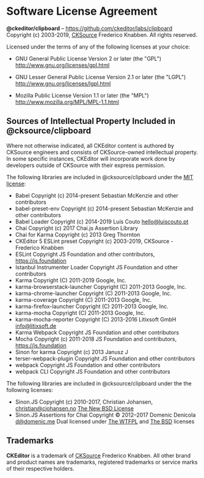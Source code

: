 Software License Agreement
==========================

**@ckeditor/clipboard** – https://github.com/ckeditor/labs/clipboard <br>
Copyright (c) 2003-2019, [CKSource](http://cksource.com) Frederico Knabben. All rights reserved.

Licensed under the terms of any of the following licenses at your
choice:

- GNU General Public License Version 2 or later (the "GPL")
  http://www.gnu.org/licenses/gpl.html

- GNU Lesser General Public License Version 2.1 or later (the "LGPL")
  http://www.gnu.org/licenses/lgpl.html

- Mozilla Public License Version 1.1 or later (the "MPL")
  http://www.mozilla.org/MPL/MPL-1.1.html

Sources of Intellectual Property Included in @cksource/clipboard
-----------------------------------------------------

Where not otherwise indicated, all CKEditor content is authored by CKSource engineers and consists of CKSource-owned intellectual property. In some specific instances, CKEditor will incorporate work done by developers outside of CKSource with their express permission.

The following libraries are included in @cksource/clipboard under the [MIT license](https://opensource.org/licenses/MIT):
- Babel Copyright (c) 2014-present Sebastian McKenzie and other contributors
- babel-preset-env Copyright (c) 2014-present Sebastian McKenzie and other contributors
- Babel Loader Copyright (c) 2014-2019 Luís Couto <hello@luiscouto.pt>
- Chai Copyright (c) 2017 Chai.js Assertion Library
- Chai for Karma Copyright (c) 2013 Greg Thornton
- CKEditor 5 ESLint preset Copyright (c) 2003-2019, CKSource - Frederico Knabben
- ESLint Copyright JS Foundation and other contributors, https://js.foundation
- Istanbul Instrumenter Loader Copyright JS Foundation and other contributors
- Karma Copyright (C) 2011-2019 Google, Inc.
- karma-browserstack-launcher Copyright (C) 2011-2013 Google, Inc.
- karma-chrome-launcher Copyright (C) 2011-2013 Google, Inc.
- karma-coverage Copyright (C) 2011-2013 Google, Inc.
- karma-firefox-launcher Copyright (C) 2011-2013 Google, Inc.
- karma-mocha Copyright (C) 2011-2013 Google, Inc.
- karma-mocha-reporter Copyright (C) 2013-2016 Litixsoft GmbH <info@litixsoft.de>
- Karma Webpack Copyright JS Foundation and other contributors
- Mocha Copyright (c) 2011-2018 JS Foundation and contributors, https://js.foundation
- Sinon for karma Copyright (c) 2013 Janusz J
- terser-webpack-plugin Copyright JS Foundation and other contributors
- webpack Copyright JS Foundation and other contributors
- webpack CLI Copyright JS Foundation and other contributors

The following libraries are included in @cksource/clipboard under the the following licenses:
- Sinon.JS Copyright (c) 2010-2017, Christian Johansen, christian@cjohansen.no [The New BSD License](https://opensource.org/licenses/BSD-3-Clause)
- Sinon.JS Assertions for Chai Copyright © 2012–2017 Domenic Denicola <d@domenic.me> Dual licensed under [The WTFPL](https://choosealicense.com/licenses/wtfpl/) and [The BSD](https://opensource.org/licenses/BSD-2-Clause) licenses

Trademarks
----------

**CKEditor** is a trademark of [CKSource](http://cksource.com) Frederico Knabben. All other brand and product names are trademarks, registered trademarks or service marks of their respective holders.
